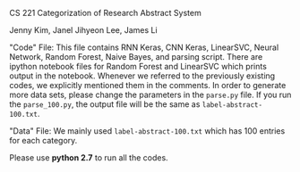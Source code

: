 CS 221 Categorization of Research Abstract System

Jenny Kim, Janel Jihyeon Lee, James Li

"Code" File: This file contains RNN Keras, CNN Keras, LinearSVC,  Neural Network, Random Forest, Naive Bayes, and parsing script. There are ipython notebook files for Random Forest and LinearSVC which prints output in the notebook. Whenever we referred to the previously existing codes, we explicitly mentioned them in the comments. In order to generate more data sets, please change the parameters in the `parse.py` file. If you run the `parse_100.py`, the output file will be the same as `label-abstract-100.txt`. 

"Data" File: We mainly used `label-abstract-100.txt` which has 100 entries for each category.

Please use **python 2.7** to run all the codes.
